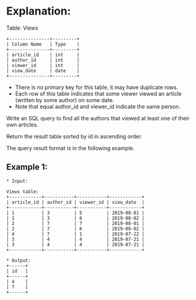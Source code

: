 # Explanation:
Table: Views
```
+---------------+---------+
| Column Name   | Type    |
+---------------+---------+
| article_id    | int     |
| author_id     | int     |
| viewer_id     | int     |
| view_date     | date    |
+---------------+---------+
```
* There is no primary key for this table, it may have duplicate rows.
* Each row of this table indicates that some viewer viewed an article (written by some author) on some date. 
* Note that equal author_id and viewer_id indicate the same person.

Write an SQL query to find all the authors that viewed at least one of their own articles.

Return the result table sorted by id in ascending order.

The query result format is in the following example.

## Example 1:
```
* Input: 

Views table:
+------------+-----------+-----------+------------+
| article_id | author_id | viewer_id | view_date  |
+------------+-----------+-----------+------------+
| 1          | 3         | 5         | 2019-08-01 |
| 1          | 3         | 6         | 2019-08-02 |
| 2          | 7         | 7         | 2019-08-01 |
| 2          | 7         | 6         | 2019-08-02 |
| 4          | 7         | 1         | 2019-07-22 |
| 3          | 4         | 4         | 2019-07-21 |
| 3          | 4         | 4         | 2019-07-21 |
+------------+-----------+-----------+------------+

* Output: 
+------+
| id   |
+------+
| 4    |
| 7    |
+------+
```